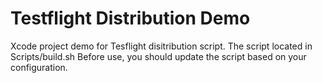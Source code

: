 Testflight Distribution Demo
==========================

Xcode project demo for Tesflight disitribution script. The script located in Scripts/build.sh
Before use, you should update the script based on your configuration.
